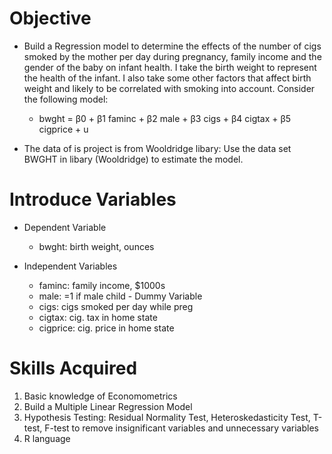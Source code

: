 # Objective
- Build a Regression model to determine the effects of the number of cigs smoked by the mother per day during pregnancy, family income and the gender of the baby on infant health. I take the birth weight to represent the health of the infant. I also take some other factors that affect birth weight and likely to be correlated with smoking into account. Consider the following model: 
    - bwght = β0 + β1 faminc + β2 male + β3 cigs + β4 cigtax + β5 cigprice + u
    
-  The data of is project is from Wooldridge libary: Use the data set BWGHT in libary (Wooldridge) to estimate the model.

# Introduce Variables
- Dependent Variable
    - bwght: birth weight, ounces
    
- Independent Variables
  - faminc: family income, $1000s
  - male: =1 if male child - Dummy Variable
  - cigs:  cigs smoked per day while preg
  - cigtax: cig. tax in home state
  - cigprice:  cig. price in home state

# Skills Acquired
1. Basic knowledge of Economometrics
2. Build a Multiple Linear Regression Model
3. Hypothesis Testing:  Residual Normality Test, Heteroskedasticity Test, T-test, F-test to remove insignificant variables and unnecessary variables 
4. R language
